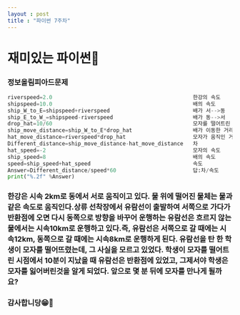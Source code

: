 ```yaml
---
layout : post
title : "파이썬 7주차"
---
```

 
   # 재미있는 파이썬🥳
 
   ### 정보올림피아드문제
 
```python
riverspeed=2.0                                            한강의 속도
shipspeed=10.0                                            배의 속도
ship_W_to_E=shipspeed+riverspeed                          배가 서-->동
ship_E_to_W_=shipspeed-riverspeed                         배가 동-->서
drop_hat=10/60                                            모자를 떨어트린 거리
ship_move_distance=ship_W_to_E*drop_hat                   배가 이동한 거리 
hat_move_distance=riverspeed*drop_hat                     모자가 움직인 거리
Different_distance=ship_move_distance-hat_move_distance   차
hat_speed=-2                                              모자의 속도
ship_speed=8                                              배의 속도
speed=ship_speed+hat_speed                                속도
Answer=Different_distance/speed*60                        답:차/속도
print("%.2f" %Answer)                                     
```
 ### 한강은 시속 2km로 동에서 서로 움직이고 있다. 물 위에 떨어진 물체는 물과 같은 속도로 움직인다.상류 선착장에서 유람선이 출발하여 서쪽으로 가다가 반환점에 오면  다시 동쪽으로 방향을 바꾸어 운행하는 유람선은 흐르지 않는 물에서는 시속10km로 운행하고 있다.즉, 유람선은 서쪽으로 갈 때에는 시속12km, 동쪽으로 갈 때에는 시속8km로 운행하게 된다. 유람선을 탄 한 학생이 모자를 떨어뜨렸는데, 그 사실을 모르고 있었다. 학생이 모자를 떨어트린 시점에서 10분이 지났을 때 유람선은 반환점에 있었고, 그제서야 학생은 모자를 잃어버린것을 알게 되었다. 앞으로 몇 분 뒤에 모자를 만나게 될까요? 
   
   ### 감사합니당😁💝
